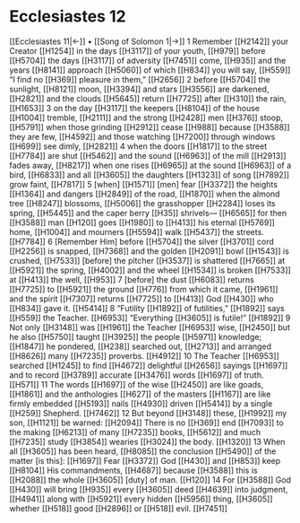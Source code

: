 # Ecclesiastes 12
[[Ecclesiastes 11|←]] • [[Song of Solomon 1|→]]
1 Remember [[H2142]] your Creator [[H1254]] in the days [[H3117]] of your youth, [[H979]] before [[H5704]] the days [[H3117]] of adversity [[H7451]] come, [[H935]] and the years [[H8141]] approach [[H5060]] of which [[H834]] you will say, [[H559]] “I find no [[H369]] pleasure in them,” [[H2656]] 
2 before [[H5704]] the sunlight, [[H8121]] moon, [[H3394]] and stars [[H3556]] are darkened, [[H2821]] and the clouds [[H5645]] return [[H7725]] after [[H310]] the rain, [[H1653]] 
3 on the day [[H3117]] the keepers [[H8104]] of the house [[H1004]] tremble, [[H2111]] and the strong [[H2428]] men [[H376]] stoop, [[H5791]] when those grinding [[H2912]] cease [[H988]] because [[H3588]] they are few, [[H4592]] and those watching [[H7200]] through windows [[H699]] see dimly, [[H2821]] 
4 when the doors [[H1817]] to the street [[H7784]] are shut [[H5462]] and the sound [[H6963]] of the mill [[H2913]] fades away, [[H8217]] when one rises [[H6965]] at the sound [[H6963]] of a bird, [[H6833]] and all [[H3605]] the daughters [[H1323]] of song [[H7892]] grow faint, [[H7817]] 
5 [when] [[H1571]] [men] fear [[H3372]] the heights [[H1364]] and dangers [[H2849]] of the road, [[H1870]] when the almond tree [[H8247]] blossoms, [[H5006]] the grasshopper [[H2284]] loses its spring, [[H5445]] and the caper berry [[H35]] shrivels— [[H6565]] for then [[H3588]] man [[H120]] goes [[H1980]] to [[H413]] his eternal [[H5769]] home, [[H1004]] and mourners [[H5594]] walk [[H5437]] the streets. [[H7784]] 
6 [Remember Him] before [[H5704]] the silver [[H3701]] cord [[H2256]] is snapped, [[H7368]] and the golden [[H2091]] bowl [[H1543]] is crushed, [[H7533]] [before] the pitcher [[H3537]] is shattered [[H7665]] at [[H5921]] the spring, [[H4002]] and the wheel [[H1534]] is broken [[H7533]] at [[H413]] the well, [[H953]] 
7 [before] the dust [[H6083]] returns [[H7725]] to [[H5921]] the ground [[H776]] from which it came, [[H1961]] and the spirit [[H7307]] returns [[H7725]] to [[H413]] God [[H430]] who [[H834]] gave it. [[H5414]] 
8 “Futility [[H1892]] of futilities,” [[H1892]] says [[H559]] the Teacher. [[H6953]] “Everything [[H3605]] is futile!” [[H1892]] 
9 Not only [[H3148]] was [[H1961]] the Teacher [[H6953]] wise, [[H2450]] but he also [[H5750]] taught [[H3925]] the people [[H5971]] knowledge; [[H1847]] he pondered, [[H238]] searched out, [[H2713]] and arranged [[H8626]] many [[H7235]] proverbs. [[H4912]] 
10 The Teacher [[H6953]] searched [[H1245]] to find [[H4672]] delightful [[H2656]] sayings [[H1697]] and to record [[H3789]] accurate [[H3476]] words [[H1697]] of truth. [[H571]] 
11 The words [[H1697]] of the wise [[H2450]] are like goads, [[H1861]] and the anthologies [[H627]] of the masters [[H1167]] are like firmly embedded [[H5193]] nails [[H4930]] driven [[H5414]] by a single [[H259]] Shepherd. [[H7462]] 
12 But beyond [[H3148]] these, [[H1992]] my son, [[H1121]] be warned: [[H2094]] There is no [[H369]] end [[H7093]] to the making [[H6213]] of many [[H7235]] books, [[H5612]] and much [[H7235]] study [[H3854]] wearies [[H3024]] the body. [[H1320]] 
13 When all [[H3605]] has been heard, [[H8085]] the conclusion [[H5490]] of the matter [is this]: [[H1697]] Fear [[H3372]] God [[H430]] and [[H853]] keep [[H8104]] His commandments, [[H4687]] because [[H3588]] this is [[H2088]] the whole [[H3605]] [duty] of man. [[H120]] 
14 For [[H3588]] God [[H430]] will bring [[H935]] every [[H3605]] deed [[H4639]] into judgment, [[H4941]] along with [[H5921]] every hidden [[H5956]] thing, [[H3605]] whether [[H518]] good [[H2896]] or [[H518]] evil. [[H7451]] 
